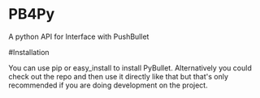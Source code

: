 PB4Py
========

A python API for Interface with PushBullet



#Installation

You can use pip or easy_install to install PyBullet. Alternatively you could check out the repo and then use it directly like that but that's only recommended if you are doing development on the project.


